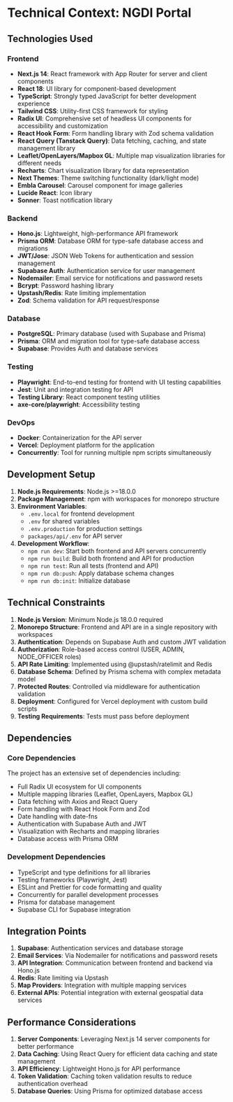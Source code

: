 # Technical Context: NGDI Portal

## Technologies Used

### Frontend
- **Next.js 14**: React framework with App Router for server and client components
- **React 18**: UI library for component-based development
- **TypeScript**: Strongly typed JavaScript for better development experience
- **Tailwind CSS**: Utility-first CSS framework for styling
- **Radix UI**: Comprehensive set of headless UI components for accessibility and customization
- **React Hook Form**: Form handling library with Zod schema validation
- **React Query (Tanstack Query)**: Data fetching, caching, and state management library
- **Leaflet/OpenLayers/Mapbox GL**: Multiple map visualization libraries for different needs
- **Recharts**: Chart visualization library for data representation
- **Next Themes**: Theme switching functionality (dark/light mode)
- **Embla Carousel**: Carousel component for image galleries
- **Lucide React**: Icon library
- **Sonner**: Toast notification library

### Backend
- **Hono.js**: Lightweight, high-performance API framework
- **Prisma ORM**: Database ORM for type-safe database access and migrations
- **JWT/Jose**: JSON Web Tokens for authentication and session management
- **Supabase Auth**: Authentication service for user management
- **Nodemailer**: Email service for notifications and password resets
- **Bcrypt**: Password hashing library
- **Upstash/Redis**: Rate limiting implementation
- **Zod**: Schema validation for API request/response

### Database
- **PostgreSQL**: Primary database (used with Supabase and Prisma)
- **Prisma**: ORM and migration tool for type-safe database access
- **Supabase**: Provides Auth and database services

### Testing
- **Playwright**: End-to-end testing for frontend with UI testing capabilities
- **Jest**: Unit and integration testing for API
- **Testing Library**: React component testing utilities
- **axe-core/playwright**: Accessibility testing

### DevOps
- **Docker**: Containerization for the API server
- **Vercel**: Deployment platform for the application
- **Concurrently**: Tool for running multiple npm scripts simultaneously

## Development Setup

1. **Node.js Requirements**: Node.js >=18.0.0
2. **Package Management**: npm with workspaces for monorepo structure
3. **Environment Variables**: 
   - `.env.local` for frontend development
   - `.env` for shared variables
   - `.env.production` for production settings
   - `packages/api/.env` for API server
4. **Development Workflow**:
   - `npm run dev`: Start both frontend and API servers concurrently
   - `npm run build`: Build both frontend and API for production
   - `npm run test`: Run all tests (frontend and API)
   - `npm run db:push`: Apply database schema changes
   - `npm run db:init`: Initialize database

## Technical Constraints

1. **Node.js Version**: Minimum Node.js 18.0.0 required
2. **Monorepo Structure**: Frontend and API are in a single repository with workspaces
3. **Authentication**: Depends on Supabase Auth and custom JWT validation
4. **Authorization**: Role-based access control (USER, ADMIN, NODE_OFFICER roles)
5. **API Rate Limiting**: Implemented using @upstash/ratelimit and Redis
6. **Database Schema**: Defined by Prisma schema with complex metadata model
7. **Protected Routes**: Controlled via middleware for authentication validation
8. **Deployment**: Configured for Vercel deployment with custom build scripts
9. **Testing Requirements**: Tests must pass before deployment

## Dependencies

### Core Dependencies
The project has an extensive set of dependencies including:
- Full Radix UI ecosystem for UI components
- Multiple mapping libraries (Leaflet, OpenLayers, Mapbox GL)
- Data fetching with Axios and React Query
- Form handling with React Hook Form and Zod
- Date handling with date-fns
- Authentication with Supabase Auth and JWT
- Visualization with Recharts and mapping libraries
- Database access with Prisma ORM

### Development Dependencies
- TypeScript and type definitions for all libraries
- Testing frameworks (Playwright, Jest)
- ESLint and Prettier for code formatting and quality
- Concurrently for parallel development processes
- Prisma for database management
- Supabase CLI for Supabase integration

## Integration Points

1. **Supabase**: Authentication services and database storage
2. **Email Services**: Via Nodemailer for notifications and password resets
3. **API Integration**: Communication between frontend and backend via Hono.js
4. **Redis**: Rate limiting via Upstash
5. **Map Providers**: Integration with multiple mapping services
6. **External APIs**: Potential integration with external geospatial data services

## Performance Considerations

1. **Server Components**: Leveraging Next.js 14 server components for better performance
2. **Data Caching**: Using React Query for efficient data caching and state management
3. **API Efficiency**: Lightweight Hono.js for API performance
4. **Token Validation**: Caching token validation results to reduce authentication overhead
5. **Database Queries**: Using Prisma for optimized database access 
